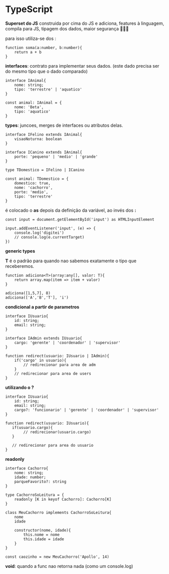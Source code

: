 # TypeScript

**Superset do JS**
construida por cima do JS e adiciona, features à linguagem,
compila para JS,
tipagem dos dados, maior segurança 💆🏽‍♀️

para isso utiliza-se dos :

	function soma(a:number, b:number){
		return a + b
	}


**interfaces**: contrato para implementar seus dados. (este dado precisa ser do mesmo tipo que o dado comparado)

	interface IAnimal{
	    nome: string;
	    tipo: 'terrestre' | 'aquatico'
	}
	
	const animal: IAnimal = {
	    nome: 'Beta',
	    tipo: 'aquatico'
	}
	
**types**: juncoes, merges de interfaces ou atributos delas.

	
	interface IFelino extends IAnimal{
	    visaoNoturna: boolean
	}
	
	interface ICanino extends IAnimal{
	    porte: 'pequeno' | 'medio' | 'grande'
	}
	
	type TDomestico = IFelino | ICanino
	
	const animal: TDomestico = {
	    domestico: true,
	    nome: 'cachorro',
	    porte: 'medio',
	    tipo: 'terrestre' 
	}
	
é colocado o **as** depois da definição da variável, ao invés dos **:**	
	
	const input = document.getElementById('input') as HTMLInputElement

	input.addEventListener('input', (e) => {
	    console.log('digitei')
	    // console.log(e.currentTarget)
	})
	
**generic types**

**T** é o padrão para quando nao sabemos exatamente o tipo que receberemos.

	function adiciona<T>(array:any[], valor: T){
    	return array.map(item => item + valor)
	}
	
	adiciona([1,5,7], 8)
	adiciona(['A','B','T'], 'i')

**condicional a partir de parametros**
	
	interface IUsuario{
	    id: string;
	    email: string;
	}
	
	interface IAdmin extends IUsuario{
	    cargo: 'gerente' | 'coordenador' | 'supervisor'
	}
	
	function redirect(usuario: IUsuario | IAdmin){
	    if('cargo' in usuario){
	        // redirecionar para area de adm
	    }
	    // redirecionar para area de users
	}
	
	
**utilizando o ?**

	interface IUsuario{
	    id: string;
	    email: string;
	    cargo?: 'funcionario' | 'gerente' | 'coordenador' | 'supervisor'
	}

	function redirect(usuario: IUsuario){
	   if(usuario.cargo){
	        // redirecionar(usuario.cargo)
	   }
	
	   // redirecionar para area do usuario
	}
	
**readonly**

	interface Cachorro{
	    nome: string;
	    idade: number;
	    parqueFavorito?: string
	}
	
	type CachorroSoLeitura = {
	    readonly [K in keyof Cachorro]: Cachorro[K]
	}
	
	class MeuCachorro implements CachorroSoLeitura{
	    nome
	    idade
	
	    constructor(nome, idade){
	        this.nome = nome
	        this.idade = idade
	    }
	}
	
	const caozinho = new MeuCachorro('Apollo', 14)
	
	
**void**: quando a func nao retorna nada (como um console.log)


